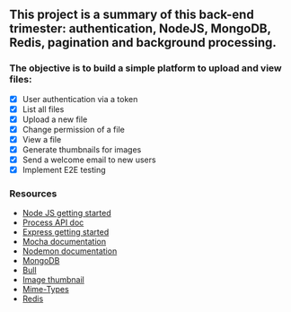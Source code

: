 ## This project is a summary of this back-end trimester: authentication, NodeJS, MongoDB, Redis, pagination and background processing.

### The objective is to build a simple platform to upload and view files:

- [x] User authentication via a token
- [x] List all files
- [x] Upload a new file
- [x] Change permission of a file
- [x] View a file
- [x] Generate thumbnails for images
- [x] Send a welcome email to new users
- [x] Implement E2E testing

### Resources

- [Node JS getting started](https://nodejs.org/en/learn/getting-started/introduction-to-nodejs)
- [Process API doc](https://node.readthedocs.io/en/latest/api/process/)
- [Express getting started](https://expressjs.com/en/starter/installing.html)
- [Mocha documentation](https://mochajs.org/)
- [Nodemon documentation](https://github.com/remy/nodemon#nodemon)
- [MongoDB](https://github.com/mongodb/node-mongodb-native)
- [Bull](https://github.com/OptimalBits/bull)
- [Image thumbnail](https://www.npmjs.com/package/image-thumbnail)
- [Mime-Types](https://www.npmjs.com/package/mime-types)
- [Redis](https://github.com/redis/node-redis)
